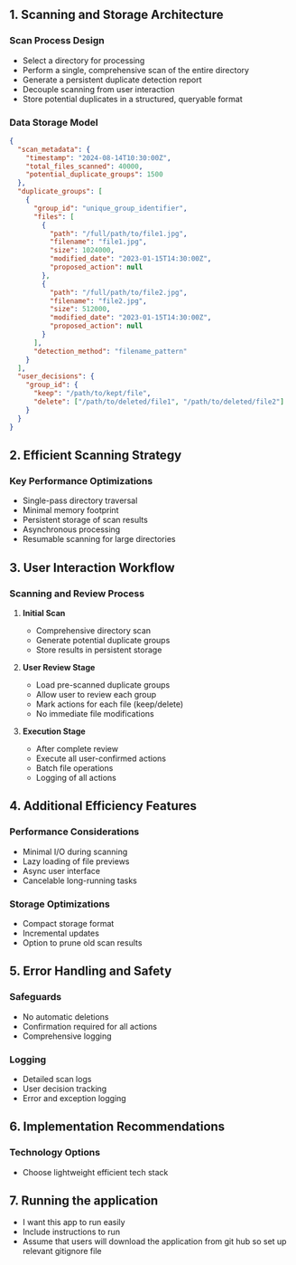 ## 1. Scanning and Storage Architecture

### Scan Process Design
- Select a directory for processing
- Perform a single, comprehensive scan of the entire directory
- Generate a persistent duplicate detection report
- Decouple scanning from user interaction
- Store potential duplicates in a structured, queryable format

### Data Storage Model
```json
{
  "scan_metadata": {
    "timestamp": "2024-08-14T10:30:00Z",
    "total_files_scanned": 40000,
    "potential_duplicate_groups": 1500
  },
  "duplicate_groups": [
    {
      "group_id": "unique_group_identifier",
      "files": [
        {
          "path": "/full/path/to/file1.jpg",
          "filename": "file1.jpg",
          "size": 1024000,
          "modified_date": "2023-01-15T14:30:00Z",
          "proposed_action": null
        },
        {
          "path": "/full/path/to/file2.jpg",
          "filename": "file2.jpg",
          "size": 512000,
          "modified_date": "2023-01-15T14:30:00Z",
          "proposed_action": null
        }
      ],
      "detection_method": "filename_pattern"
    }
  ],
  "user_decisions": {
    "group_id": {
      "keep": "/path/to/kept/file",
      "delete": ["/path/to/deleted/file1", "/path/to/deleted/file2"]
    }
  }
}
```

## 2. Efficient Scanning Strategy

### Key Performance Optimizations
- Single-pass directory traversal
- Minimal memory footprint
- Persistent storage of scan results
- Asynchronous processing
- Resumable scanning for large directories

## 3. User Interaction Workflow

### Scanning and Review Process
1. **Initial Scan**
   - Comprehensive directory scan
   - Generate potential duplicate groups
   - Store results in persistent storage

2. **User Review Stage**
   - Load pre-scanned duplicate groups
   - Allow user to review each group
   - Mark actions for each file (keep/delete)
   - No immediate file modifications

3. **Execution Stage**
   - After complete review
   - Execute all user-confirmed actions
   - Batch file operations
   - Logging of all actions


## 4. Additional Efficiency Features

### Performance Considerations
- Minimal I/O during scanning
- Lazy loading of file previews
- Async user interface
- Cancelable long-running tasks

### Storage Optimizations
- Compact storage format
- Incremental updates
- Option to prune old scan results

## 5. Error Handling and Safety

### Safeguards
- No automatic deletions
- Confirmation required for all actions
- Comprehensive logging

### Logging
- Detailed scan logs
- User decision tracking
- Error and exception logging

## 6. Implementation Recommendations

### Technology Options
- Choose lightweight efficient tech stack

## 7. Running the application
- I want this app to run easily
- Include instructions to run 
- Assume that users will download the application from git hub so set up relevant gitignore file